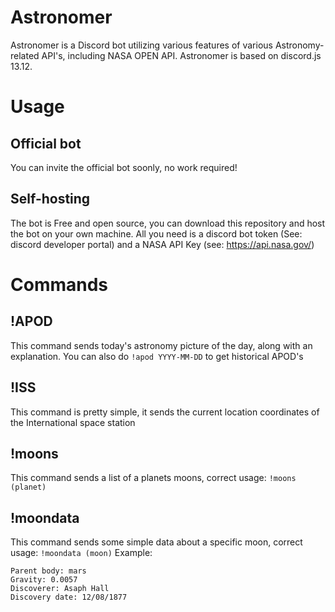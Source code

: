 # Astronomer



Astronomer is a Discord bot utilizing various features of various Astronomy-related API's, including NASA OPEN API.
Astronomer is based on discord.js 13.12.

# Usage
## Official bot
You can invite the official bot soonly, no work required!

## Self-hosting
The bot is Free and open source, you can download this repository and host the bot on your own machine. All you need is a discord bot token (See: discord developer portal) and a NASA API Key (see: https://api.nasa.gov/)

# Commands
## !APOD
This command sends today's astronomy picture of the day, along with an explanation. You can also do `!apod YYYY-MM-DD` to get historical APOD's

## !ISS
This command is pretty simple, it sends the current location coordinates of the International space station

## !moons 
This command sends a list of a planets moons, correct usage: `!moons (planet)` 

## !moondata
This command sends some simple data about a specific moon, correct usage: `!moondata (moon)`
Example:
```Name: Phobos
Parent body: mars
Gravity: 0.0057
Discoverer: Asaph Hall
Discovery date: 12/08/1877
```
